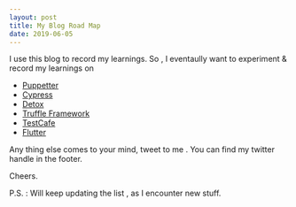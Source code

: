 ```yaml
---
layout: post
title: My Blog Road Map
date: 2019-06-05
---
```


I use this blog to record my learnings. So , I eventaully want to experiment & record my learnings on

- [Puppetter](https://developers.google.com/web/tools/puppeteer/)
- [Cypress](https://www.cypress.io/)
- [Detox](https://medium.com/reactive-hub/detox-vs-appium-ui-tests-in-react-native-2d07bf1e244f)
- [Truffle Framework](https://www.truffleframework.com/)
- [TestCafe](https://github.com/DevExpress/testcafe)
- [Flutter](https://flutter.dev)

Any thing else comes to your mind, tweet to me . You can find my twitter handle in the footer.

Cheers.

P.S. : Will keep updating the list , as I encounter new stuff.